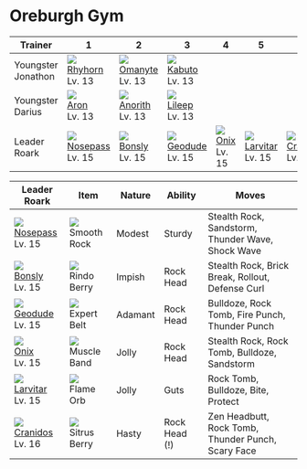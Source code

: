 # Oreburgh Gym

Trainer            | 1                                  | 2                                  | 3                                  | 4                                  | 5                                  | 6                                  
---                | ---                                | ---                                | ---                                | ---                                | ---                                | ---                                
Youngster Jonathon | ![][111]<br> [Rhyhorn]<br> Lv. 13  | ![][138]<br> [Omanyte]<br> Lv. 13  | ![][140]<br> [Kabuto]<br> Lv. 13   
Youngster Darius   | ![][304]<br> [Aron]<br> Lv. 13     | ![][347]<br> [Anorith]<br> Lv. 13  | ![][345]<br> [Lileep]<br> Lv. 13   
Leader Roark       | ![][299]<br> [Nosepass]<br> Lv. 15 | ![][438]<br> [Bonsly]<br> Lv. 15   | ![][074]<br> [Geodude]<br> Lv. 15  | ![][095]<br> [Onix]<br> Lv. 15     | ![][246]<br> [Larvitar]<br> Lv. 15 | ![][408]<br> [Cranidos]<br> Lv. 16 

Leader Roark                       | Item                               | Nature  | Ability       | Moves                                             
---                                | ---                                | ---     | ---           | ---                                               
![][299]<br> [Nosepass]<br> Lv. 15 | ![][smooth-rock]<br> Smooth Rock   | Modest  | Sturdy        | Stealth Rock, Sandstorm, Thunder Wave, Shock Wave 
![][438]<br> [Bonsly]<br> Lv. 15   | ![][rindo-berry]<br> Rindo Berry   | Impish  | Rock Head     | Stealth Rock, Brick Break, Rollout, Defense Curl  
![][074]<br> [Geodude]<br> Lv. 15  | ![][expert-belt]<br> Expert Belt   | Adamant | Rock Head     | Bulldoze, Rock Tomb, Fire Punch, Thunder Punch    
![][095]<br> [Onix]<br> Lv. 15     | ![][muscle-band]<br> Muscle Band   | Jolly   | Rock Head     | Stealth Rock, Rock Tomb, Bulldoze, Sandstorm      
![][246]<br> [Larvitar]<br> Lv. 15 | ![][flame-orb]<br> Flame Orb       | Jolly   | Guts          | Rock Tomb, Bulldoze, Bite, Protect                
![][408]<br> [Cranidos]<br> Lv. 16 | ![][sitrus-berry]<br> Sitrus Berry | Hasty   | Rock Head (!) | Zen Headbutt, Rock Tomb, Thunder Punch, Scary Face


[Geodude]: /pokemon_changes/074/
[Onix]: /pokemon_changes/095/
[Rhyhorn]: /pokemon_changes/111/
[Omanyte]: /pokemon_changes/138/
[Kabuto]: /pokemon_changes/140/
[Larvitar]: /pokemon_changes/246/
[Nosepass]: /pokemon_changes/299/
[Aron]: /pokemon_changes/304/
[Lileep]: /pokemon_changes/345/
[Anorith]: /pokemon_changes/347/
[Cranidos]: /pokemon_changes/408/
[Bonsly]: /pokemon_changes/438/
[expert-belt]: /img/items/expert-belt.png
[flame-orb]: /img/items/flame-orb.png
[muscle-band]: /img/items/muscle-band.png
[rindo-berry]: /img/items/rindo-berry.png
[sitrus-berry]: /img/items/sitrus-berry.png
[smooth-rock]: /img/items/smooth-rock.png
[074]: /img/pokemon/074.png
[095]: /img/pokemon/095.png
[111]: /img/pokemon/111.png
[138]: /img/pokemon/138.png
[140]: /img/pokemon/140.png
[246]: /img/pokemon/246.png
[299]: /img/pokemon/299.png
[304]: /img/pokemon/304.png
[345]: /img/pokemon/345.png
[347]: /img/pokemon/347.png
[408]: /img/pokemon/408.png
[438]: /img/pokemon/438.png
